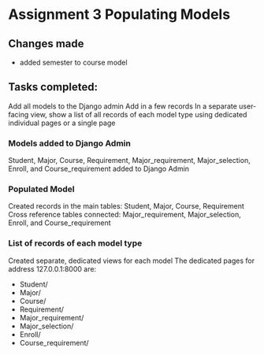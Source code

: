 # Assignment 3 Populating Models

## Changes made
* added semester to course model

## Tasks completed:

Add all models to the Django admin
Add in a few records
In a separate user-facing view, show a list of all records of each model type using dedicated individual pages or a single page

### Models added to Django Admin
Student, Major, Course, Requirement, Major_requirement, Major_selection, Enroll, and Course_requirement added to Django Admin

### Populated Model
Created records in the main tables: Student, Major, Course, Requirement
Cross reference tables connected: Major_requirement, Major_selection, Enroll, and Course_requirement

### List of records of each model type
Created separate, dedicated views for each model
The dedicated pages for address 127.0.0.1:8000 are:
* Student/
* Major/
* Course/ 
* Requirement/ 
* Major_requirement/
* Major_selection/
* Enroll/
* Course_requirement/


